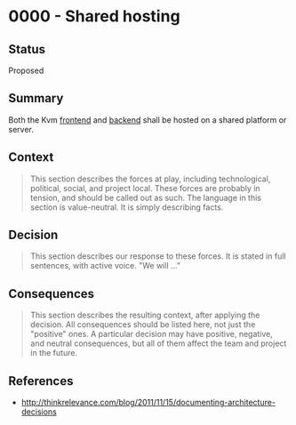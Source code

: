 # 0000 - Shared hosting

## Status
[status]: #status

Proposed

## Summary
[summary]: #summary

Both the Kvm [frontend](https://github.com/kartevonmorgen/kartevonmorgen) and
[backend](https://github.com/kartevonmorgen/openfairdb) shall be hosted on a
shared platform or server.

## Context
[context]: #context

> This section describes the forces at play, including technological, political, social, and project local. These forces are probably in tension, and should be called out as such. The language in this section is value-neutral. It is simply describing facts.

## Decision
[decision]: #decision

> This section describes our response to these forces. It is stated in full sentences, with active voice. "We will ..."

## Consequences
[consequences]: #consequences

> This section describes the resulting context, after applying the decision. All consequences should be listed here, not just the "positive" ones. A particular decision may have positive, negative, and neutral consequences, but all of them affect the team and project in the future.

## References
[references]: #references

- http://thinkrelevance.com/blog/2011/11/15/documenting-architecture-decisions

